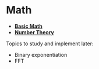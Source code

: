 # Math
- **[Basic Math](/math/basic-math)**
- **[Number Theory](/math/number-theory)**

Topics to study and implement later:
- Binary exponentiation
- FFT
